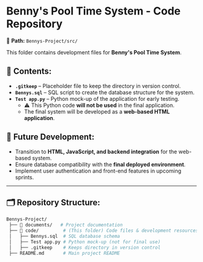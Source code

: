 # Benny's Pool Time System - Code Repository

📂 **Path:** `Bennys-Project/src/`  

This folder contains development files for **Benny's Pool Time System**.

## 📜 Contents:
- **`.gitkeep`** – Placeholder file to keep the directory in version control.
- **`Bennys.sql`** – SQL script to create the database structure for the system.
- **`Test app.py`** – Python mock-up of the application for early testing.
  - ⚠️ This Python code **will not be used** in the final application.
  - The final system will be developed as a **web-based HTML application**.

## 🚀 Future Development:
- Transition to **HTML, JavaScript, and backend integration** for the web-based system.
- Ensure database compatibility with the **final deployed environment**.
- Implement user authentication and front-end features in upcoming sprints.

---

## 🗂 Repository Structure:
```bash
Bennys-Project/
 ├── 📂 documents/   # Project documentation
 ├── 📂 code/         # (This folder) Code files & development resources
 │   ├── Bennys.sql  # SQL database schema
 │   ├── Test app.py # Python mock-up (not for final use)
 │   ├── .gitkeep    # Keeps directory in version control
 ├── README.md       # Main project README
```

